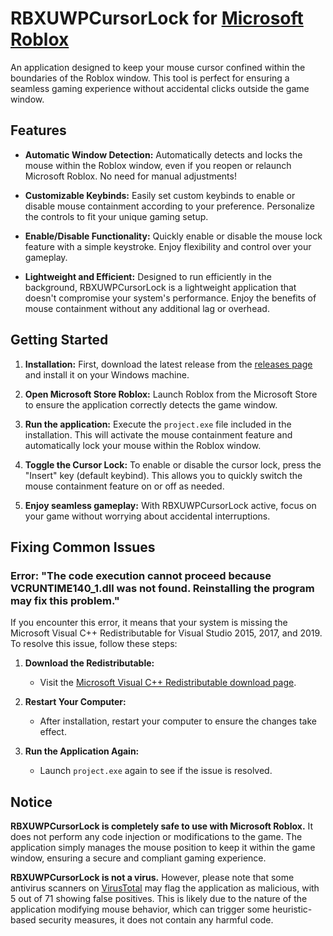 # RBXUWPCursorLock for [Microsoft Roblox](https://apps.microsoft.com/store/detail/roblox/9NBLGGGZM6WM)

An application designed to keep your mouse cursor confined within the boundaries of the Roblox window. This tool is perfect for ensuring a seamless gaming experience without accidental clicks outside the game window.

## Features

- **Automatic Window Detection:** Automatically detects and locks the mouse within the Roblox window, even if you reopen or relaunch Microsoft Roblox. No need for manual adjustments!

- **Customizable Keybinds:** Easily set custom keybinds to enable or disable mouse containment according to your preference. Personalize the controls to fit your unique gaming setup.

- **Enable/Disable Functionality:** Quickly enable or disable the mouse lock feature with a simple keystroke. Enjoy flexibility and control over your gameplay.

- **Lightweight and Efficient:** Designed to run efficiently in the background, RBXUWPCursorLock is a lightweight application that doesn't compromise your system's performance. Enjoy the benefits of mouse containment without any additional lag or overhead.

## Getting Started

1. **Installation:** First, download the latest release from the [releases page](https://github.com/worldtoview/RBXUWPCursorLock/releases) and install it on your Windows machine.

2. **Open Microsoft Store Roblox:** Launch Roblox from the Microsoft Store to ensure the application correctly detects the game window.

3. **Run the application:** Execute the `project.exe` file included in the installation. This will activate the mouse containment feature and automatically lock your mouse within the Roblox window.

4. **Toggle the Cursor Lock:** To enable or disable the cursor lock, press the "Insert" key (default keybind). This allows you to quickly switch the mouse containment feature on or off as needed.

5. **Enjoy seamless gameplay:** With RBXUWPCursorLock active, focus on your game without worrying about accidental interruptions.

## Fixing Common Issues

### Error: "The code execution cannot proceed because VCRUNTIME140_1.dll was not found. Reinstalling the program may fix this problem."

If you encounter this error, it means that your system is missing the Microsoft Visual C++ Redistributable for Visual Studio 2015, 2017, and 2019. To resolve this issue, follow these steps:

1. **Download the Redistributable:**
   - Visit the [Microsoft Visual C++ Redistributable download page](https://www.microsoft.com/en-sg/download/details.aspx?id=48145).

2. **Restart Your Computer:**
   - After installation, restart your computer to ensure the changes take effect.

3. **Run the Application Again:**
   - Launch `project.exe` again to see if the issue is resolved.

## Notice

**RBXUWPCursorLock is completely safe to use with Microsoft Roblox.** It does not perform any code injection or modifications to the game. The application simply manages the mouse position to keep it within the game window, ensuring a secure and compliant gaming experience.

**RBXUWPCursorLock is not a virus.** However, please note that some antivirus scanners on [VirusTotal](https://www.virustotal.com/gui/file/f58b627db26b130ac8ccffac2d15184768ea0544e4e643132c722c46a0d534d1?nocache=1) may flag the application as malicious, with 5 out of 71 showing false positives. This is likely due to the nature of the application modifying mouse behavior, which can trigger some heuristic-based security measures, it does not contain any harmful code.
